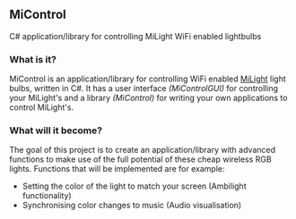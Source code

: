 ## MiControl
C# application/library for controlling MiLight WiFi enabled lightbulbs

### What is it?

MiControl is an application/library for controlling WiFi enabled <a href="http://www.milight.com/">MiLight</a> light bulbs, written in C#. It has a user interface <i>(MiControlGUI)</i> for controlling your MiLight's and a library <i>(MiControl)</i> for writing your own applications to control MiLight's. 

### What will it become?

The goal of this project is to create an application/library with advanced functions to make use of the full potential of these cheap wireless RGB lights. Functions that will be implemented are for example:

* Setting the color of the light to match your screen (Ambilight functionality)
* Synchronising color changes to music (Audio visualisation)
